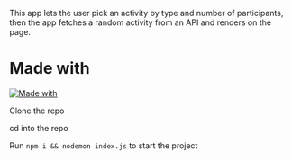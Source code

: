 This app lets the user pick an activity by type and number of participants, then the app fetches a random activity from an API and renders on the page.

# Made with

[![Made with](https://skillicons.dev/icons?i=nodejs,express,ejs)](https://skillicons.dev)

Clone the repo

cd into the repo

Run `npm i && nodemon index.js` to start the project

